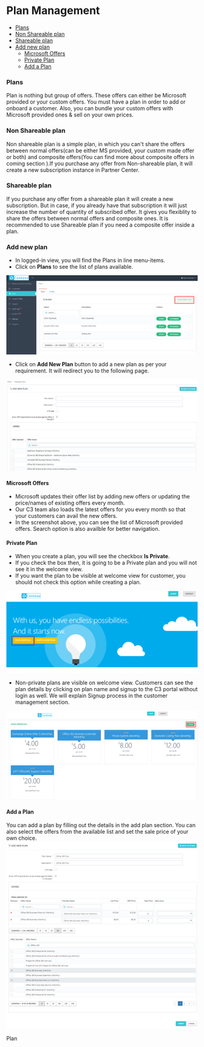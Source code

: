 
# Plan Management  
<!-- TOC -->

* [Plans](/docs/Plan-Management.md#plans)  
* [Non Shareable plan](/docs/Plan-Management.md#non-shareable-plan)  
* [Shareable plan](/docs/Plan-Management.md#shareable-plan)  
* [Add new plan](/docs/Plan-Management.md#add-new-plan)  
    * [Microsoft Offers](/docs/Plan-Management.md#microsoft-offers)  
    * [Private Plan](/docs/Plan-Management.md#private-plan)  
    * [Add a Plan](/docs/Plan-Management.md#add-plan)  
    
<!-- TOC -->  
### Plans  
Plan is nothing but group of offers. These offers can either be Microsoft provided or your custom offers. You must have a plan in order to add or onboard a customer. Also, you can bundle your custom offers with Microsoft provided ones & sell on your own prices.  

### Non Shareable plan  
Non shareable plan is a simple plan, in which you can't share the offers between normal offers(can be either MS provided, your custom made offer or both) and composite offers(You can find more about composite offers in coming section ).If you purchase any offer from Non-shareable plan, it will create a new subscription instance in Partner Center.
### Shareable plan  
If you purchase any offer from a shareable plan it will create a new subscription. But in case, if you already have that subscription it will just increase the number of quantity of subscribed offer. It gives you flexiblity to share the offers between  normal offers and composite ones. It is recommended to use Shareable plan if you need a composite offer inside a plan.
### Add new plan  
* In logged-in view, you will find the Plans in line menu-items.
* Click on **Plans** to see the list of plans available.  
<img src="/images/Addnew-Plan.png">  

* Click on **Add New Plan** button to add a new plan as per your requirement. It will redirect you to the following page.  
<img src="/images/Add-new-plan-2.png">  

#### Microsoft Offers
* Microsoft updates their offer list by adding new offers or updating the price/names of existing offers every month.  
* Our C3 team also loads the latest offers for you every month so that your customers can avail the new offers.  
* In the screenshot above, you can see the list of Microsoft provided offers. Search option is also availble for better navigation.    

#### Private Plan
* When you create a plan, you will see the checkbox **Is Private**.  
* If you check the box then, it is going to be a Private plan and you will not see it in the welcome view.  
* If you want the plan to be visible at welcome view for customer, you should not check this option while creating a plan.   
<img src="/images/Private-plans.png">   

* Non-private plans are visible on welcome view. Customers can see the plan details by clicking on plan name and signup to the C3 portal without login as well. We will explain Signup process in the customer management section.   
<img src="/images/Plan-rendering.png">  

#### Add a Plan  
You can add a plan by filling out the details in the add plan section. You can also select the offers from the available list and set the sale price of your own choice.  
<img src="/images/Addplan-3.png">  

Plan






